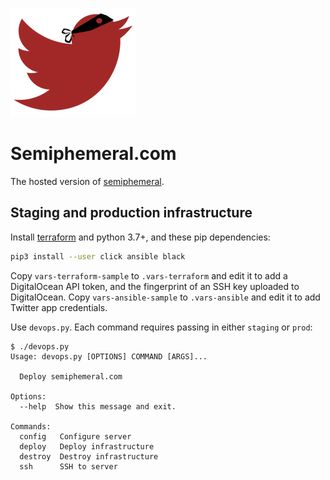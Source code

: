 ![Logo](/img/logo-small.png)

# Semiphemeral.com

The hosted version of [semiphemeral](https://github.com/micahflee/semiphemeral).

## Staging and production infrastructure

Install [terraform](https://www.terraform.io/downloads.html) and python 3.7+, and these pip dependencies:

```sh
pip3 install --user click ansible black
```

Copy `vars-terraform-sample` to `.vars-terraform` and edit it to add a DigitalOcean API token, and the fingerprint of an SSH key uploaded to DigitalOcean. Copy `vars-ansible-sample` to `.vars-ansible` and edit it to add Twitter app credentials.

Use `devops.py`. Each command requires passing in either `staging` or `prod`:

```
$ ./devops.py
Usage: devops.py [OPTIONS] COMMAND [ARGS]...

  Deploy semiphemeral.com

Options:
  --help  Show this message and exit.

Commands:
  config   Configure server
  deploy   Deploy infrastructure
  destroy  Destroy infrastructure
  ssh      SSH to server
```